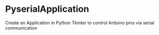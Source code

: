 # PyserialApplication
Create an Application in Python Tkinter to control Arduino pins via serial communication
